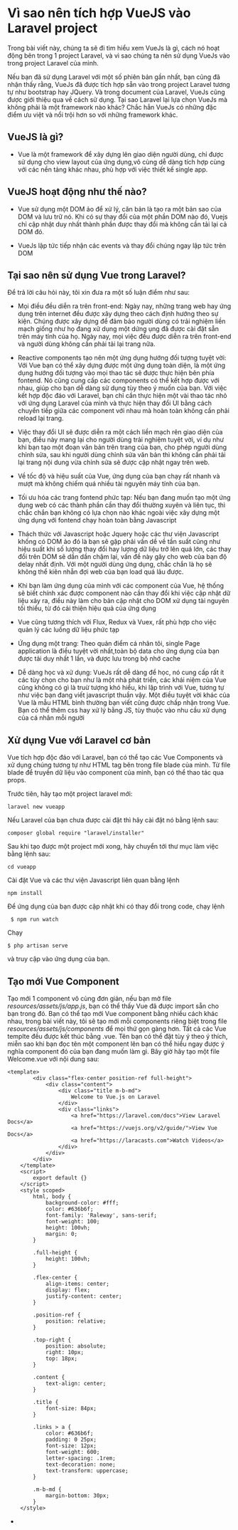 # Vì sao nên tích hợp VueJS vào Laravel project

Trong bài viết này, chúng ta sẽ đi tìm hiểu xem VueJs là gì, cách nó hoạt động bên trong 1 project Laravel, và vì sao chúng ta nên sử dụng VueJs vào trong project Laravel của mình.

Nếu bạn đã sử dụng Laravel với một số phiên bản gần nhất, bạn cũng đã nhận thấy rằng, VueJs đã được tích hợp sẵn vào trong project Laravel tương tự như bootstrap hay JQuery. Và trong document của Laravel, VueJs cũng được giới thiệu qua về cách sử dụng. Tại sao Laravel lại lựa chọn VueJs mà không phải là một framework nào khác? Chắc hẳn VueJs có những đặc điểm ưu việt và nổi trội hơn so với những framework khác.

## VueJS là gì?

- Vue là một framework để xây dựng lên giao diện người dùng, chỉ được sử dụng cho view layout của ứng dụng,vô cùng dễ dàng tích hợp cùng với các nền tảng khác nhau, phù hợp với việc thiết kế single app.

## VueJS hoạt động như thế nào?

- Vue sử dụng một DOM ảo để xử lý, căn bản là tạo ra một bản sao của DOM và lưu trữ nó. Khi có sự thay đổi của một phần DOM nào đó, Vuejs chỉ cập nhật duy nhất thành phần được thay đổi mà không cần tải lại cả DOM đó.

- VueJs lập tức tiếp nhận các events và thay đổi chúng ngay lập tức trên DOM

## Tại sao nên sử dụng Vue trong Laravel?

 Để trả lời câu hỏi này, tôi xin đưa ra một số luận điểm như sau:

- Mọi điều đều diễn ra trên front-end: Ngày nay, những trang web hay ứng dụng trên internet đều được xây dựng theo cách định hướng theo sự kiện. Chúng được xây dựng để đảm bảo người dùng có trải nghiệm liền mạch giống như họ đang xử dụng một dứng ụng đã được cài đặt sẵn trên máy tính của họ. Ngày nay, mọi việc đều được diễn ra trên front-end và người dùng không cần phải tải lại trang nữa.

- Reactive components tạo nên một ứng dụng hướng đối tượng tuyệt vời: Với Vue bạn có thể xây dựng được một ứng dụng toàn diện, là một ứng dụng hướng đối tượng vào mọi thao tác sẽ được thực hiện bên phía fontend. Nó cũng cung cấp các components có thể kết hợp được với nhau, giúp cho bạn dễ dàng sử dụng tùy theo ý muốn của bạn. Với việc kết hợp độc đáo với Laravel, bạn chỉ cần thực hiện một vài thao tác nhỏ với ứng dụng Laravel của mình và thực hiện thay đổi UI bằng cách chuyển tiếp giữa các component với nhau mà hoàn toàn không cần phải reload lại trang.

+ Việc thay đổi UI sẽ được diễn ra một cách liền mạch rên giao diện của bạn, điều này mang lại cho người dùng trải nghiệm tuyệt vời, ví dụ như khi bạn tạo một đoạn văn bản trên trang của bạn, cho phép người dùng chỉnh sửa, sau khi người dùng chỉnh sửa văn bản thì không cần phải tải lại trang nội dung vừa chỉnh sửa sẽ được cập nhật ngay trên web.

+ Về tốc độ và hiệu suất của Vue, ứng dụng của bạn chạy rất nhanh và mượt mà không chiếm quá nhiều tài nguyên máy tính của bạn.

- Tối ưu hóa các trang fontend phức tạp: Nếu bạn đang muốn tạo một ứng dụng web có các thành phần cần thay đổi thường xuyên và liên tục, thì chắc chắn bạn không có lựa chọn nào khác ngoài việc xây dựng một ứng dụng với fontend chạy hoàn toàn bằng Javascript

+ Thách thức với Javascript hoặc Jquery hoặc các thư viện Javascript khống có DOM ảo đó là bạn sẽ gặp phải vấn dề về tần suất cũng như hiệu suất khi số lượng thay đổi hay lượng dữ liệu trở lên quá lớn, các thay đổi trên DOM sẽ dần dần chậm lại, vấn đề này gây cho web của bạn độ delay nhất định. Với một người dùng ứng dụng, chắc chắn là họ sẽ không thể kiên nhẫn đợi web của bạn load quá lâu được.

+ Khi bạn làm ứng dụng của mình với các component của Vue, hệ thống sẽ biết chính xác được component nào cần thay đổi khi việc cập nhật dữ liệu xảy ra, điều này làm cho bản cập nhật cho DOM xử dụng tài nguyên tối thiểu, từ đó cải thiện hiệu quả của ứng dụng

+ Vue cũng tương thích với Flux, Redux và Vuex, rất phù hợp cho việc quản lý các luồng dữ liệu phức tạp

- Ứng dụng một trang: Theo quản điểm cá nhân tôi, single Page application là điều tuyệt vời nhất,toàn bộ data cho ứng dụng của bạn được tải duy nhất 1 lần, và được lưu trong bộ nhớ cache

- Dễ dàng học và xử dụng: VueJs rất dễ dàng để học, nó cung cấp rất ít các tùy chọn cho bạn như là một nhà phát triển, các khái niệm của Vue cũng không có gì là truừ tượng khó hiểu, khi lập trình với Vue, tương tự như việc bạn đang viết javascript thuần vậy. Một điều tuyệt vời khác của Vue là mẫu HTML bình thường bạn viết cũng được chấp nhận trong Vue. Bạn có thể thêm css hay xử lý bằng JS, tùy thuộc vào nhu cầu xử dụng của cá nhân mỗi người

## Xử dụng Vue với Laravel cơ bản

Vue tích hợp độc đáo với Laravel, bạn có thể tạo các Vue Components và xử dụng chúng tương tự như HTML tag bên trong file blade của mình. Từ file blade để truyền dữ liệu vào component của mình, bạn có thể thao tác qua props. 

Trước tiên, hãy tạo một project laravel mới:

```
laravel new vueapp 
```
Nếu Laravel của bạn chưa được cài đặt thì hãy cài đặt nó bằng lệnh sau:

```
composer global require "laravel/installer"
```
Sau khi tạo được một project mới xong, hãy chuyển tới thư mục làm việc bằng lệnh sau:

```
cd vueapp
```

Cài đặt Vue và các thư viện Javascript liên quan bằng lệnh

```
npm install
```
Để ứng dụng của bạn được cập nhật khi có thay đổi trong code, chạy lệnh

```
 $ npm run watch
```

Chạy 

```
$ php artisan serve
```
và truy cập vào ứng dụng của bạn.

## Tạo mới Vue Component

Tạo mới 1 component vô cùng đơn giản, nếu bạn mở file _resources/assets/js/app.js_, bạn có thể thấy Vue đã được import sẵn cho bạn trong đó. Bạn có thể tạo mới Vue component bằng nhiều cách khác nhau, trong bài viết này, tôi sẽ tạo mới mỗi components riêng biệt trong file _resources/assets/js/components_ để mọi thứ gọn gàng hơn. Tất cả các Vue templte đều được kết thúc bằng .vue. Tên bạn có thể đặt tùy ý theo ý thích, miễn sao khi bạn đọc tên một component lên bạn có thể hiểu ngay được ý nghĩa component đó của bạn đang muốn làm gì. Bây giờ hãy tạo một file Welcome.vue với nội dung sau:

```
<template>
        <div class="flex-center position-ref full-height">
            <div class="content">
                <div class="title m-b-md">
                    Welcome to Vue.js on Laravel
                </div>
                <div class="links">
                    <a href="https://laravel.com/docs">View Laravel Docs</a>
                    <a href="https://vuejs.org/v2/guide/">View Vue Docs</a>
                    <a href="https://laracasts.com">Watch Videos</a>
                </div>
            </div>
        </div>
    </template>
    <script>
        export default {}
    </script>
    <style scoped>
        html, body {
            background-color: #fff;
            color: #636b6f;
            font-family: 'Raleway', sans-serif;
            font-weight: 100;
            height: 100vh;
            margin: 0;
        }

        .full-height {
            height: 100vh;
        }

        .flex-center {
            align-items: center;
            display: flex;
            justify-content: center;
        }

        .position-ref {
            position: relative;
        }

        .top-right {
            position: absolute;
            right: 10px;
            top: 18px;
        }

        .content {
            text-align: center;
        }

        .title {
            font-size: 84px;
        }

        .links > a {
            color: #636b6f;
            padding: 0 25px;
            font-size: 12px;
            font-weight: 600;
            letter-spacing: .1rem;
            text-decoration: none;
            text-transform: uppercase;
        }

        .m-b-md {
            margin-bottom: 30px;
        }
    </style>
```

- <template> chứa các tag HTMl cho trang chúng ta đang thực hiện, nếu bạn không đưa HTMl vào thẻ template bạn sẽ phải chỉ định template là gì

- Thẻ <script> là nơi chúng ta xác định toàn bộ logic trên trang
  
## Sử dụng component trong file blade

Để sử dụng được component, trước tiên chúng ta cần khai báo compoent đó. Mở file _resources/assets/js/app.js_ và thêm đoạn code

```
require('./bootstrap');

    window.Vue = require('vue');

    Vue.component('welcome', require('./components/Welcome.vue'));

    const app = new Vue({
        el: '#app'
    });
```

Tiếp theo trong file _resources/views/welcome.blade.php_

```
[...]
            <meta name="viewport" content="width=device-width, initial-scale=1">
            <meta name="csrf-token" content="{{ csrf_token() }}">

            <title>Laravel</title>

    [...]
        <body>
            <div id="app">
                <welcome></welcome>
            </div>
            <script type="text/javascript" src="js/app.js"></script>
        </body>
    [...]
```

Hãy thử reload lại trang web của bạn. Nội dung trong component sẽ được hiển thị

## Truyền data vào trong component

Giả sử chúng ta muốn hiển thị chi tiết của nhà sản xuất trên ứng dụng của bạn, lưu ý một điều rằng trong components thì chúng ta không thể biết được thông tin chi tiết, Vue hỗ trợ chúng ta truyền data từ file blade vào component cũng như giao tiếp giữ component này với các components khác bằng props. Sử dụng props như sau, trong file _resources/views/welcome.blade.php_ thêm dòng code

```
 [...]
    <div id="app">
       <welcome :title="'This cool app'"></welcome>
    </div>
    [...]
```

Ở đấy chúng ta đã truyền một biến title vào trong components 'welcome' với gía trị là "This coll app". Trong component, để có thể nhận được biết title cũng như là gía trị của nó vừa được truyền vào, bạn thêm dòng code sau vào file _resources/assets/js/components/Welcome.vue_

```
<template>
                [...]
                <div class="title m-b-md">
                    {{title}}
                </div>

                [...]
    </template>

    <script>
        export default {
            props : ['title']
        }
    </script>
```

Bạn có thể thấy, với việc sử dụng ký tự {{}}, tôi đã binding giá trị của biến title ra.Bây giờ, hãy reload lại page của bạn, và gía trị của title sẽ hiển thị trên trang web. Bây giờ, chúng ta sẽ truyền giá trị của title vào từ phía server. Thêm đoạn code sau vào file web/route.php

```
[...]
    Route::get('/', function () {
        return view('welcome',
            [
                'title' => "An even cooler way to do the title"
            ]
        );
    });
```

Cập nhật lại file blade như sau

```
[...]
    <div id="app">
       <welcome :title="'{{$title}}'"></welcome>
    </div>
    [...]
```

Điều này cho thấy,trước khi truyền dữ liệu vào components, chúng ta hoàn toàn có thể xử lý chúng bên phía server. Tiếp theo, chúng ta sẽ tạo page thứ 2 cho ứng dụng của mình. Tạo file resources/assets/js/components/Page.vue và thêm đoạn code sau:

```
<template>
        <div class="flex-center position-ref full-height">
            <div class="content">
                <div class="title m-b-md">
                    {{title}}
                </div>

                <div class="links">
                    <span class="subtitle">Name : {{author.name}}</span><br/>
                    <span class="subtitle">Role : {{author.role}}</span><br/>
                    <span class="subtitle">Code : {{author.code}}</span><br/>
                </div>
            </div>
        </div>
    </template>

    <script>
        export default {
            props : ['title', 'author']
        }
    </script>
    <style scoped>
        html, body {
            background-color: #fff;
            color: #939b9f;
            font-family: 'Raleway', sans-serif;
            font-weight: 100;
            height: 100vh;
            margin: 0;
        }
        .title {
            font-size: 60px;
        }
        .subtitle {
            font-size: 20px;
        }
        .full-height {
            height: 100vh;
        }

        .flex-center {
            align-items: center;
            display: flex;
            justify-content: center;
        }
        .position-ref {
            position: relative;
        }

        .top-right {
            position: absolute;
            right: 10px;
            top: 18px;
        }
        .content {
            text-align: center;
        }
        .m-b-md {
            margin-bottom: 30px;
        }
    </style>
```

Giống như page 1, chúng ta cũng truyền và nhận dữ liệu là title và author vào trong components. Đừng quên khai báo nó trong _resources/assets/js/app.js_

```
 [...]

    Vue.component('welcome', require('./components/Welcome.vue'));
    Vue.component('page', require('./components/Page.vue'));

    [...]
```

Tiếp theo, tạo file _resources/views/page.blade.php_ với nội dung sau:

```
<!doctype html>
    <html lang="{{ app()->getLocale() }}">
        <head>
            <meta charset="utf-8">
            <meta http-equiv="X-UA-Compatible" content="IE=edge">
            <meta name="viewport" content="width=device-width, initial-scale=1">
            <meta name="csrf-token" content="{{ csrf_token() }}">

            <title>Page</title>

            <link href="https://fonts.googleapis.com/css?family=Raleway:100,600" rel="stylesheet" type="text/css">
        </head>
        <body>
            <div id="app">
                <page :title="'{{$title}}'" :author="{{$author}}"></page>
            </div>
            <script type="text/javascript" src="js/app.js"></script>
        </body>
    </html>
```

Cuối cùng là file route.web

```
[...]

    Route::get('/page', function () {
        return view('page',
            [
                'title' => "Page 2 - A little about the Author",
                'author' => json_encode([
                        "name" => "Fisayo Afolayan",
                        "role" => "Software Enginner",
                        "code" => "Always keeping it clean"
                ])
            ]
        );
    });
```

Giờ thì hãy vào url '/page' tr
